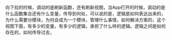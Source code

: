 向下拉的时候，调动的是刷新函数，还有刷新视图，当App打开的时候，调动的是什么函数集合还有什么变量，传导到何处，可以说的是，逻辑是如何表达出来的，为什么需要分模块，为何会成为一个模块，管理什么事情，如何解决方案的，这个视图下面，有多少的变量，有多少的逻辑，承担了什么样的逻辑。逻辑之间是如何存在的，如何传导过去，





